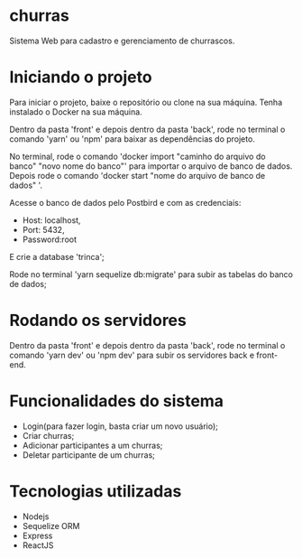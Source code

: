 # churras
Sistema Web para cadastro e gerenciamento de churrascos.

# Iniciando o projeto

Para iniciar o projeto, baixe o repositório ou clone na sua máquina. 
Tenha instalado o Docker na sua máquina. 

Dentro da pasta 'front' e depois dentro da pasta 'back', rode no terminal o comando 'yarn' ou 'npm' para baixar as dependências do projeto.

No terminal, rode o comando 'docker import "caminho do arquivo do banco" "novo nome do banco"' para importar o arquivo de banco de dados. Depois rode o comando 'docker start "nome do arquivo de banco de dados" '.

Acesse o banco de dados pelo Postbird e com as credenciais: 
- Host: localhost, 
- Port: 5432, 
- Password:root

E crie a database 'trinca'; 

Rode no terminal 'yarn sequelize db:migrate' para subir as tabelas do banco de dados; 


# Rodando os servidores

Dentro da pasta 'front' e depois dentro da pasta 'back', rode no terminal o comando 'yarn dev' ou 'npm dev' para subir os servidores back e front-end. 

# Funcionalidades do sistema 

- Login(para fazer login, basta criar um novo usuário); 
- Criar churras; 
- Adicionar participantes a um churras;
- Deletar participante de um churras; 

# Tecnologias utilizadas

- Nodejs
- Sequelize ORM 
- Express 
- ReactJS
